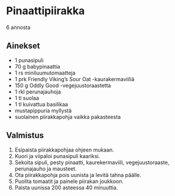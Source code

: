 # Pinaattipiirakka
6 annosta

## Ainekset
- 1 punasipuli
- 70 g babypinaattia
- 1 rs miniluumutomaatteja
- 1 prk Friendly Viking’s Sour Oat -kaurakermaviiliä
- 150 g Oddly Good -vegejuustoraastetta
- 1 rkl perunajauhoja
- 1 tl suolaa
- 1 tl kuivattua basilikaa
- mustapippuria myllystä
- suolainen piirakkapohja vaikka pakasteesta


## Valmistus
1. Esipaista piirakkapohjaa ohjeen mukaan.
2. Kuori ja viipaloi punasipuli kaariksi.
3. Sekoita sipuli, pesty pinaatti, kaurekermaviili, vegejuustoraaste, perunajauho ja mausteet.
4. Ota piirakkapohja pois uunista ja levitä tahna päälle.
5. Puolita tomaatit ja painele piirakan joukkoon.
6. Paista uunissa 200 asteessa 40 minuuttia.
